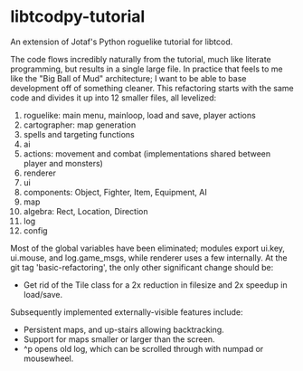 # libtcodpy-tutorial

An extension of Jotaf's Python roguelike tutorial for libtcod.

The code flows incredibly naturally from the tutorial, much like literate programming, but results in a single large file.
In practice that feels to me like the "Big Ball of Mud" architecture; I want to be able to base development off of something cleaner.
This refactoring starts with the same code and divides it up into 12 smaller files, all levelized:

1. roguelike: main menu, mainloop, load and save, player actions
2. cartographer: map generation
3. spells and targeting functions
4. ai
5. actions: movement and combat (implementations shared between player and monsters)
6. renderer
7. ui
8. components: Object, Fighter, Item, Equipment, AI
9. map
10. algebra: Rect, Location, Direction
11. log
12. config

Most of the global variables have been eliminated; modules export ui.key, ui.mouse, and log.game_msgs, while renderer uses a few internally.
At the git tag 'basic-refactoring', the only other significant change should be:
* Get rid of the Tile class for a 2x reduction in filesize and 2x speedup in load/save.

Subsequently implemented externally-visible features include:
* Persistent maps, and up-stairs allowing backtracking.
* Support for maps smaller or larger than the screen.
* ^p opens old log, which can be scrolled through with numpad or mousewheel. 
